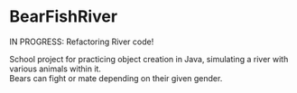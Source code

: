 # BearFishRiver

IN PROGRESS: Refactoring River code!<br>

School project for practicing object creation in Java, simulating a river with various animals within it. <br>
Bears can fight or mate depending on their given gender. <br>

